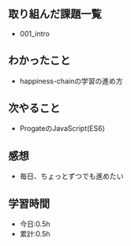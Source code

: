 ## 取り組んだ課題一覧
- 001_intro

## わかったこと
- happiness-chainの学習の進め方

## 次やること
- ProgateのJavaScript(ES6)

## 感想
- 毎日、ちょっとずつでも進めたい

## 学習時間
- 今日:0.5h
- 累計:0.5h
